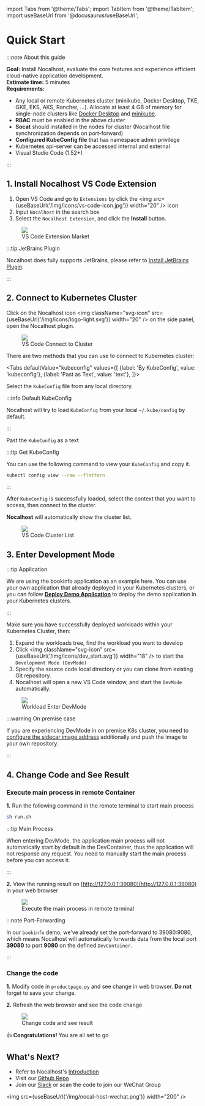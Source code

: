 import Tabs from '@theme/Tabs';
import TabItem from '@theme/TabItem';
import useBaseUrl from '@docusaurus/useBaseUrl';

# Quick Start

:::note About this guide

**Goal:** Install Nocalhost, evaluate the core features and experience efficient cloud-native application development. <br />
**Estimate time:** 5 minutes <br />
**Requirements:**
- Any local or remote Kubernetes cluster (minikube, Docker Desktop, TKE, GKE, EKS, AKS, Rancher, ...). Allocate at least 4 GB of memory for single-node clusters like [Docker Desktop](https://docs.docker.com/docker-for-mac/kubernetes/) and [minikube](https://minikube.sigs.k8s.io/docs/start/).
- **RBAC** must be enabled in the above cluster
- **Socat** should installed in the nodes for cluster (Nocalhost file synchronization depends on port-forward)
- **Configured KubeConfig file** that has namespace admin privilege
- Kubernetes api-server can be accessed internal and external
- Visual Studio Code (1.52+)

:::

## 1. Install Nocalhost VS Code Extension

1. Open VS Code and go to `Extensions` by click the <img src={useBaseUrl('/img/icons/vs-code-icon.jpg')} width="20" /> icon
2. Input `Nocalhost` in the search box
3. Select the `Nocalhost Extension`, and click the **Install** button.

<figure className="img-frame">
  <img className="gif-img" src={useBaseUrl('/img/installation/vscode-market.png')} />
  <figcaption>VS Code Extension Market</figcaption>
</figure>

:::tip JetBrains Plugin

Nocalhost does fully supports JetBrains, please refer to [Install JetBrains Plugin](./installation##install-jetbrains-plugin).

:::

## 2. Connect to Kubernetes Cluster

Click on the Nocalhost icon <img className="svg-icon" src={useBaseUrl('/img/icons/logo-light.svg')} width="20" /> on the side panel, open the Nocalhost plugin. 

<figure className="img-frame">
  <img className="gif-img" src={useBaseUrl('/img/installation/vs-plugin.jpg')} />
  <figcaption>VS Code Connect to Cluster</figcaption>
</figure>

There are two methods that you can use to connect to Kubernetes cluster:

<Tabs
  defaultValue="kubeconfig"
  values={[
    {label: 'By KubeConfig', value: 'kubeconfig'},
    {label: 'Past as Text', value: 'text'},
  ]}>
<TabItem value="kubeconfig">

<p>Select the <code>KubeConfig</code> file from any local directory.</p>

:::info Default KubeConfig

Nocalhost will try to load `KubeConfig` from your local `~/.kube/config` by default.

:::

</TabItem>
  
<TabItem value="text">

<p>Past the <code>KubeConfig</code> as a text</p>

:::tip Get KubeConfig

You can use the following command to view your `KubeConfig` and copy it.

```bash
kubectl config view --raw --flattern
```

:::

</TabItem>
</Tabs>

After `KubeConfig` is successfully loaded, select the context that you want to access, then connect to the cluster.

**Nocalhost** will automatically show the cluster list.

<figure className="img-frame">
  <img className="gif-img" src={useBaseUrl('/img/installation/cluster-list.jpg')} />
  <figcaption>VS Code Cluster List</figcaption>
</figure>

## 3. Enter Development Mode

:::tip Application

We are using the bookinfo application as an example here. You can use your own application that already deployed in your Kubernetes clusters, or you can follow **[Deploy Demo Application](./guides/deploy/deploy-demo)** to deploy the demo application in your Kubernetes clusters.

:::

Make sure you have successfully deployed workloads within your Kubernetes Cluster, then:

1. Expand the workloads tree, find the workload you want to develop
2. Click <img className="svg-icon" src={useBaseUrl('/img/icons/dev_start.svg')} width="18" /> to start the `Development Mode (DevMode)`
3. Specify the source code local directory or you can clone from existing Git repository. 
4. Nocalhost will open a new VS Code window, and start the `DevMode` automatically.

<figure className="img-frame">
  <img className="gif-img" src={useBaseUrl('/img/opt/enter-devmode.gif')} />
  <figcaption>Workload Enter DevMode</figcaption>
</figure>

:::warning On premise case

If you are experiencing DevMode in on premise K8s cluster, you need to [configure the sidecar image address](config/config-dev-container-en#sidecar-image-customization) additionally and push the image to your own repository.

:::

## 4. Change Code and See Result

### Execute main process in remote Container

**1.** Run the following command in the remote terminal to start main process

```bash
sh run.sh
```

:::tip Main Process

When entering DevMode, the application main process will not automatically start by default in the DevContainer, thus the application will not response any request. You need to manually start the main process before you can access it.

:::

**2.** View the running result on [http://127.0.0.1:39080](http://127.0.0.1:39080) in your web browser

<figure className="img-frame">
  <img className="gif-img" src={useBaseUrl('/img/opt/main-process.gif')} />
  <figcaption>Execute the main process in remote terminal</figcaption>
</figure>

:::note Port-Forwarding

In our `bookinfo` demo, we've already set the port-forward to 39080:9080, which means Nocalhost will automatically forwards data from the local port **39080**  to port **9080** on the defined `DevContainer`.

:::

### Change the code

**1.** Modify code in  `productpage.py` and see change in web browser. **Do not** forget to save your change.

**2.** Refresh the web browser and see the code change

<figure className="img-frame">
  <img className="gif-img" src={useBaseUrl('/img/opt/code-change.gif')} />
  <figcaption>Change code and see result</figcaption>
</figure>

👍 **Congratulations!** You are all set to go

## What's Next?

- Refer to Nocalhost's [Introduction](./introduction)
- Visit our [Github Repo](https://github.com/nocalhost/nocalhost)
- Join our [Slack](https://nocalhost.slack.com/) or scan the code to join our WeChat Group

<img src={useBaseUrl('/img/nocal-host-wechat.png')} width="200" />